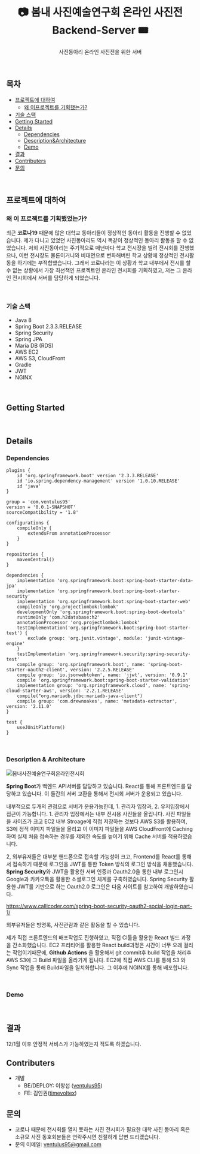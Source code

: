 <h1  align="center">📷 봄내 사진예술연구회 온라인 사진전 Backend-Server 🎟</h1>

<p align="center"> 사진동아리 온라인 사진전을 위한 서버 </p>



&nbsp;

## 목차

* [프로젝트에 대하여](#프로젝트에-대하여)
  * [왜 이프로젝트를 기획했는가?](#왜-이-프로젝트를-기획했었는가)
* [기술 스택](#기술-스택)
*  [Getting Started](#getting-started)
* [Details](#details)
  * [Dependencies](#Dependencies)
  * [Description&Architecture](#architecture)
  * [Demo](#demo)
* [결과](#결과)
* [Contributers](#Contributers)
* [문의](#문의)&nbsp;

&nbsp;&nbsp;

## 프로젝트에 대하여


### 왜 이 프로젝트를 기획했었는가?

최근 **코로나19** 때문에 많은 대학교 동아리들이 정상적인 동아리 활동을 진행할 수 없었습니다. 제가 다니고 있었던 사진동아리도 역시 똑같이 정상적인 동아리 활동을 할 수 없었습니다.
저희 사진동아리는 주기적으로 매년마다 학교 전시장을 빌려 전시회를 진행했으나, 이런 전시장도 물론이거니와 비대면으로 변화해버린 학교 상황에 정상적인 전시활동을 하기에는 부적합했습니다. 
그래서 코로나라는 이 상황과 학교 내부에서 전시를 할 수 없는 상황에서 가장 최선책인 프로젝트인  온라인 전시회를 기획하였고, 저는 그 온라인 전시회에서 서버를 담당하게 되었습니다. 


&nbsp;

### 기술 스택

- Java 8
- Spring Boot 2.3.3.RELEASE
- Spring Security
- Spring JPA
- Maria DB (RDS)
- AWS EC2
- AWS S3, CloudFront
- Gradle
- JWT
- NGINX

 &nbsp;

## Getting Started

 &nbsp;

## Details

### Dependencies

```
plugins {
	id 'org.springframework.boot' version '2.3.3.RELEASE'
	id 'io.spring.dependency-management' version '1.0.10.RELEASE'
	id 'java'
}

group = 'com.ventulus95'
version = '0.0.1-SNAPSHOT'
sourceCompatibility = '1.8'

configurations {
	compileOnly {
		extendsFrom annotationProcessor
	}
}

repositories {
	mavenCentral()
}

dependencies {
	implementation 'org.springframework.boot:spring-boot-starter-data-jpa'
	implementation 'org.springframework.boot:spring-boot-starter-security'
	implementation 'org.springframework.boot:spring-boot-starter-web'
	compileOnly 'org.projectlombok:lombok'
	developmentOnly 'org.springframework.boot:spring-boot-devtools'
	runtimeOnly 'com.h2database:h2'
	annotationProcessor 'org.projectlombok:lombok'
	testImplementation('org.springframework.boot:spring-boot-starter-test') {
		exclude group: 'org.junit.vintage', module: 'junit-vintage-engine'
	}
	testImplementation 'org.springframework.security:spring-security-test'
	compile group: 'org.springframework.boot', name: 'spring-boot-starter-oauth2-client', version: '2.2.5.RELEASE'
	compile group: 'io.jsonwebtoken', name: 'jjwt', version: '0.9.1'
	compile 'org.springframework.boot:spring-boot-starter-validation'
	implementation group: 'org.springframework.cloud', name: 'spring-cloud-starter-aws', version: '2.2.1.RELEASE'
	compile("org.mariadb.jdbc:mariadb-java-client")
	compile group: 'com.drewnoakes', name: 'metadata-extractor', version: '2.11.0'
}

test {
	useJUnitPlatform()
}

```

 &nbsp;

### Description & Architecture

![봄내사진예술연구회온라인전시회](https://user-images.githubusercontent.com/17822723/100208791-74e33780-2f4c-11eb-9961-ea7e872df788.png)

**Spring Boot**가 백엔드 API서버를 담당하고 있습니다. React를 통해 프론트엔드를 담당하고 있습니다. 이 둘간의 서버 교환을 통해서 전시회 서버가 운용되고 있습니다. 

내부적으로 두개의 관점으로 서버가 운용가능한데, 1. 관리자 입장과, 2. 유저입장에서 접근이 가능합니다. 1. 관리자 입장에서는 내부 전시용 사진들을 올립니다. 사진 파일들을 사이즈가 크고 EC2 내부 Stroage에 직접 저장하는 것보다 AWS S3를 활용하여, S3에 정적 이미지 파일들을 올리고 이 이미지 파일들을 AWS CloudFront에 Caching하여 실제 처음 접속하는 경우를 제외한 속도를 높이기 위해 Cache 서버를 적용하였습니다. 

2, 외부유저들은 대부분 핸드폰으로 접속할 가능성이 크고, Frontend를 React를 통해서 접속하기 때문에 로그인을 JWT를 통한 Token 방식의 로그인 방식을 채용했습니다. **Spring Security**와 JWT을 활용한 서버 인증과  Oauth2.0을 통한 내부 로그인시 Google과 카카오톡을 활용한 소셜로그인 체계를 구축하였습니다.  Spring Security 활용한 JWT를 기반으로 하는  Oauth2.0 로그인은 다음 사이트를 참고하여 개발하였습니다. 

https://www.callicoder.com/spring-boot-security-oauth2-social-login-part-1/

외부유저들은 방명록, 사진관람과 같은 활동을 할 수 있습니다.  

제가 직접 프론트엔드의 배포작업도 진행하였고, 직접 CI툴을 활용한  React 빌드 과정을 간소화했습니다. EC2 프리티어를 활용한 React build과정은 시간이 너무 오래 걸리는 작업이기때문에, **Github Actions** 을 활용해서 git commit후  build 작업을 처리후 AWS S3에 그 Build 파일을 올라가게 됩니다. EC2에 직접  AWS CLI를 통해  S3 와 Sync 작업을 통해 Build파일을 일치화합니다. 그 이후에 NGINX를 통해 배포합니다. 

&nbsp;

### Demo

<br>



## 결과

12/1월 이후 안정적 서비스가 가능하였는지 적도록 하겠습니다. 



## Contributers

- 개발
  - BE/DEPLOY: 이창섭 ([ventulus95](https://github.com/ventulus95)) 
  - FE: 김인권([timevoltex](https://github.com/timevoltex))



## 문의

- 코로나 때문에 전시회를 열지 못하는 사진 전시회가 필요한 대학 사진 동아리 혹은 소규모 사진 동호회분들은 연락주시면 친절하게 답변 드리겠습니다.
- 문의 이메일: ventulus95@gmail.com